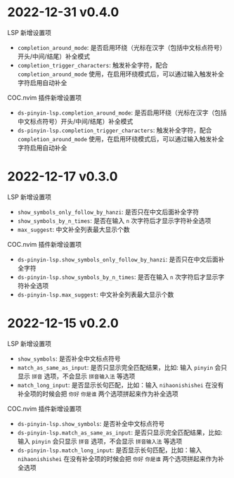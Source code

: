 # 2022-12-31 v0.4.0

LSP 新增设置项

- `completion_around_mode`: 是否启用环绕（光标在汉字（包括中文标点符号）开头/中间/结尾）补全模式
- `completion_trigger_characters`: 触发补全字符，配合 `completion_around_mode` 使用，在启用环绕模式后，可以通过输入触发补全字符启用自动补全

COC.nvim 插件新增设置项

- `ds-pinyin-lsp.completion_around_mode`: 是否启用环绕（光标在汉字（包括中文标点符号）开头/中间/结尾）补全模式
- `ds-pinyin-lsp.completion_trigger_characters`: 触发补全字符，配合 `completion_around_mode` 使用，在启用环绕模式后，可以通过输入触发补全字符启用自动补全

# 2022-12-17 v0.3.0

LSP 新增设置项

- `show_symbols_only_follow_by_hanzi`: 是否只在中文后面补全字符
- `show_symbols_by_n_times`: 是否在输入 `n` 次字符后才显示字符补全选项
- `max_suggest`: 中文补全列表最大显示个数

COC.nvim 插件新增设置项

- `ds-pinyin-lsp.show_symbols_only_follow_by_hanzi`: 是否只在中文后面补全字符
- `ds-pinyin-lsp.show_symbols_by_n_times`: 是否在输入 `n` 次字符后才显示字符补全选项
- `ds-pinyin-lsp.max_suggest`: 中文补全列表最大显示个数

# 2022-12-15 v0.2.0

LSP 新增设置项

- `show_symbols`: 是否补全中文标点符号
- `match_as_same_as_input`: 是否只显示完全匹配结果，比如: 输入 `pinyin` 会只显示 `拼音` 选项，不会显示 `拼音输入法` 等选项
- `match_long_input`: 是否显示长句匹配，比如：输入 `nihaonishishei` 在没有补全项的时候会把 `你好` `你是谁` 两个选项拼起来作为补全选项

COC.nvim 插件新增设置项

- `ds-pinyin-lsp.show_symbols`: 是否补全中文标点符号
- `ds-pinyin-lsp.match_as_same_as_input`: 是否只显示完全匹配结果，比如: 输入 `pinyin` 会只显示 `拼音` 选项，不会显示 `拼音输入法` 等选项
- `ds-pinyin-lsp.match_long_input`: 是否显示长句匹配，比如：输入 `nihaonishishei` 在没有补全项的时候会把 `你好` `你是谁` 两个选项拼起来作为补全选项
